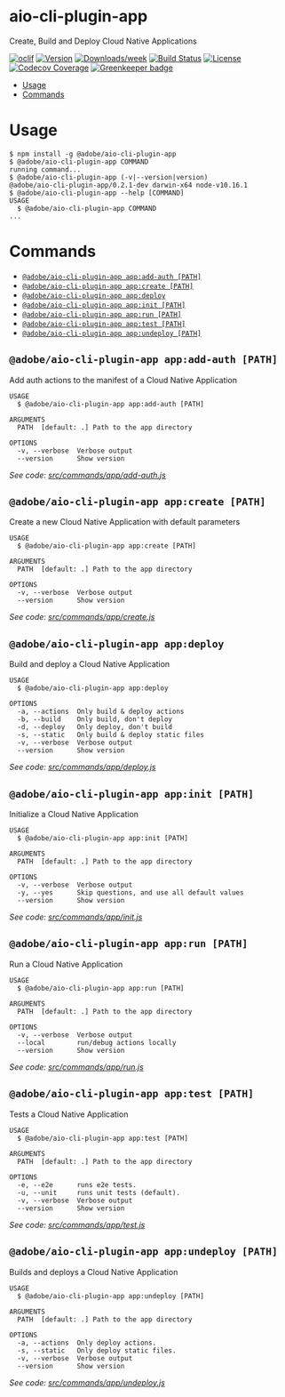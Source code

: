 aio-cli-plugin-app
==================

Create, Build and Deploy Cloud Native Applications

[![oclif](https://img.shields.io/badge/cli-oclif-brightgreen.svg)](https://oclif.io)
[![Version](https://img.shields.io/npm/v/aio-cli-plugin-app.svg)](https://npmjs.org/package/@adobe/aio-cli-plugin-app)
[![Downloads/week](https://img.shields.io/npm/dw/aio-cli-plugin-app.svg)](https://npmjs.org/package/@adobe/aio-cli-plugin-app)
[![Build Status](https://travis-ci.org/adobe/aio-cli-plugin-app.svg?branch=master)](https://travis-ci.org/adobe/aio-cli-plugin-app)
[![License](https://img.shields.io/badge/License-Apache%202.0-blue.svg)](https://opensource.org/licenses/Apache-2.0)
[![Codecov Coverage](https://img.shields.io/codecov/c/github/adobe/aio-cli-plugin-app/master.svg?style=flat-square)](https://codecov.io/gh/adobe/aio-cli-plugin-app/) 
[![Greenkeeper badge](https://badges.greenkeeper.io/adobe/aio-cli-plugin-app.svg)](https://greenkeeper.io/)

<!-- toc -->
* [Usage](#usage)
* [Commands](#commands)
<!-- tocstop -->
# Usage
<!-- usage -->
```sh-session
$ npm install -g @adobe/aio-cli-plugin-app
$ @adobe/aio-cli-plugin-app COMMAND
running command...
$ @adobe/aio-cli-plugin-app (-v|--version|version)
@adobe/aio-cli-plugin-app/0.2.1-dev darwin-x64 node-v10.16.1
$ @adobe/aio-cli-plugin-app --help [COMMAND]
USAGE
  $ @adobe/aio-cli-plugin-app COMMAND
...
```
<!-- usagestop -->
# Commands
<!-- commands -->
* [`@adobe/aio-cli-plugin-app app:add-auth [PATH]`](#adobeaio-cli-plugin-app-appadd-auth-path)
* [`@adobe/aio-cli-plugin-app app:create [PATH]`](#adobeaio-cli-plugin-app-appcreate-path)
* [`@adobe/aio-cli-plugin-app app:deploy`](#adobeaio-cli-plugin-app-appdeploy)
* [`@adobe/aio-cli-plugin-app app:init [PATH]`](#adobeaio-cli-plugin-app-appinit-path)
* [`@adobe/aio-cli-plugin-app app:run [PATH]`](#adobeaio-cli-plugin-app-apprun-path)
* [`@adobe/aio-cli-plugin-app app:test [PATH]`](#adobeaio-cli-plugin-app-apptest-path)
* [`@adobe/aio-cli-plugin-app app:undeploy [PATH]`](#adobeaio-cli-plugin-app-appundeploy-path)

## `@adobe/aio-cli-plugin-app app:add-auth [PATH]`

Add auth actions to the manifest of a Cloud Native Application

```
USAGE
  $ @adobe/aio-cli-plugin-app app:add-auth [PATH]

ARGUMENTS
  PATH  [default: .] Path to the app directory

OPTIONS
  -v, --verbose  Verbose output
  --version      Show version
```

_See code: [src/commands/app/add-auth.js](https://github.com/adobe/aio-cli-plugin-app/blob/v0.2.1-dev/src/commands/app/add-auth.js)_

## `@adobe/aio-cli-plugin-app app:create [PATH]`

Create a new Cloud Native Application with default parameters

```
USAGE
  $ @adobe/aio-cli-plugin-app app:create [PATH]

ARGUMENTS
  PATH  [default: .] Path to the app directory

OPTIONS
  -v, --verbose  Verbose output
  --version      Show version
```

_See code: [src/commands/app/create.js](https://github.com/adobe/aio-cli-plugin-app/blob/v0.2.1-dev/src/commands/app/create.js)_

## `@adobe/aio-cli-plugin-app app:deploy`

Build and deploy a Cloud Native Application

```
USAGE
  $ @adobe/aio-cli-plugin-app app:deploy

OPTIONS
  -a, --actions  Only build & deploy actions
  -b, --build    Only build, don't deploy
  -d, --deploy   Only deploy, don't build
  -s, --static   Only build & deploy static files
  -v, --verbose  Verbose output
  --version      Show version
```

_See code: [src/commands/app/deploy.js](https://github.com/adobe/aio-cli-plugin-app/blob/v0.2.1-dev/src/commands/app/deploy.js)_

## `@adobe/aio-cli-plugin-app app:init [PATH]`

Initialize a Cloud Native Application

```
USAGE
  $ @adobe/aio-cli-plugin-app app:init [PATH]

ARGUMENTS
  PATH  [default: .] Path to the app directory

OPTIONS
  -v, --verbose  Verbose output
  -y, --yes      Skip questions, and use all default values
  --version      Show version
```

_See code: [src/commands/app/init.js](https://github.com/adobe/aio-cli-plugin-app/blob/v0.2.1-dev/src/commands/app/init.js)_

## `@adobe/aio-cli-plugin-app app:run [PATH]`

Run a Cloud Native Application

```
USAGE
  $ @adobe/aio-cli-plugin-app app:run [PATH]

ARGUMENTS
  PATH  [default: .] Path to the app directory

OPTIONS
  -v, --verbose  Verbose output
  --local        run/debug actions locally
  --version      Show version
```

_See code: [src/commands/app/run.js](https://github.com/adobe/aio-cli-plugin-app/blob/v0.2.1-dev/src/commands/app/run.js)_

## `@adobe/aio-cli-plugin-app app:test [PATH]`

Tests a Cloud Native Application

```
USAGE
  $ @adobe/aio-cli-plugin-app app:test [PATH]

ARGUMENTS
  PATH  [default: .] Path to the app directory

OPTIONS
  -e, --e2e      runs e2e tests.
  -u, --unit     runs unit tests (default).
  -v, --verbose  Verbose output
  --version      Show version
```

_See code: [src/commands/app/test.js](https://github.com/adobe/aio-cli-plugin-app/blob/v0.2.1-dev/src/commands/app/test.js)_

## `@adobe/aio-cli-plugin-app app:undeploy [PATH]`

Builds and deploys a Cloud Native Application

```
USAGE
  $ @adobe/aio-cli-plugin-app app:undeploy [PATH]

ARGUMENTS
  PATH  [default: .] Path to the app directory

OPTIONS
  -a, --actions  Only deploy actions.
  -s, --static   Only deploy static files.
  -v, --verbose  Verbose output
  --version      Show version
```

_See code: [src/commands/app/undeploy.js](https://github.com/adobe/aio-cli-plugin-app/blob/v0.2.1-dev/src/commands/app/undeploy.js)_
<!-- commandsstop -->
